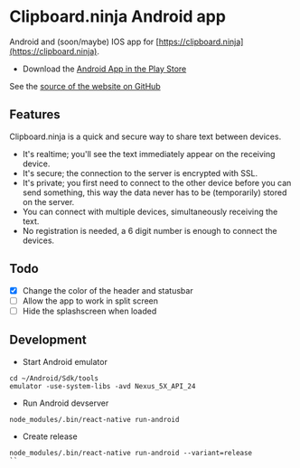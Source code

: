# Clipboard.ninja Android app

Android and (soon/maybe) IOS app for [https://clipboard.ninja](https://clipboard.ninja).

* Download the [Android App in the Play Store](https://play.google.com/store/apps/details?id=nl.trafex.apps.clipboardninja)

See the [source of the website on GitHub](https://github.com/TrafeX/clipboard.ninja)

## Features

Clipboard.ninja is a quick and secure way to share text between devices.

 * It's realtime; you'll see the text immediately appear on the receiving device.
 * It's secure; the connection to the server is encrypted with SSL.
 * It's private; you first need to connect to the other device before you can send something, this way the data never has to be (temporarily) stored on the server. 
 * You can connect with multiple devices, simultaneously receiving the text.
 * No registration is needed, a 6 digit number is enough to connect the devices.

## Todo

- [X] Change the color of the header and statusbar
- [ ] Allow the app to work in split screen
- [ ] Hide the splashscreen when loaded

## Development

- Start Android emulator
```shell
cd ~/Android/Sdk/tools
emulator -use-system-libs -avd Nexus_5X_API_24
```
- Run Android devserver
```shell
node_modules/.bin/react-native run-android
```
- Create release
```shell
node_modules/.bin/react-native run-android --variant=release
``

